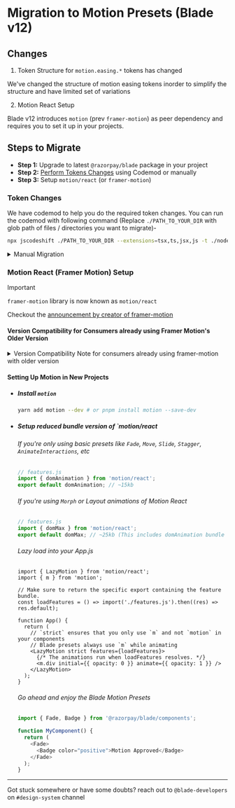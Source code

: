 # Migration to Motion Presets (Blade v12)

## Changes

1. Token Structure for `motion.easing.*` tokens has changed

We've changed the structure of motion easing tokens inorder to simplify the structure and have limited set of variations

2. Motion React Setup

Blade v12 introduces `motion` (prev `framer-motion`) as peer dependency and requires you to set it up in your projects.

## Steps to Migrate

- **Step 1:** Upgrade to latest `@razorpay/blade` package in your project
- **Step 2:** [Perform Tokens Changes](#token-changes) using Codemod or manually
- **Step 3:** Setup `motion/react` (or `framer-motion`)

### Token Changes

We have codemod to help you do the required token changes. You can run the codemod with following command (Replace `./PATH_TO_YOUR_DIR` with glob path of files / directories you want to migrate)-

```sh
npx jscodeshift ./PATH_TO_YOUR_DIR --extensions=tsx,ts,jsx,js -t ./node_modules/@razorpay/blade/codemods/migrate-motion-tokens/transformers/index.ts --ignore-pattern="**/node_modules/**
```

<details>
  <summary>Manual Migration</summary>

You can skip this if you've run the codemod but in case not or you see some edge cases, you can do manual migration by replacing the old tokens with equivalent new ones

| Old Token                              | Equivalent New Token           |
| -------------------------------------- | ------------------------------ |
| theme.motion.easing.entrance.effective | theme.motion.easing.entrance   |
| theme.motion.easing.standard.effective | theme.motion.easing.standard   |
| theme.motion.easing.exit.effective     | theme.motion.easing.exit       |
| theme.motion.easing.entrance.revealing | theme.motion.easing.entrance   |
| theme.motion.easing.standard.revealing | theme.motion.easing.emphasized |
| theme.motion.easing.exit.revealing     | theme.motion.easing.exit       |
| theme.motion.easing.entrance.attentive | theme.motion.easing.overshoot  |
| theme.motion.easing.exit.attentive     | theme.motion.easing.exit       |
| theme.motion.easing.standard.wary      | theme.motion.easing.shake      |

</details>

### Motion React (Framer Motion) Setup

> [!IMPORTANT]
>
> `framer-motion` library is now known as `motion/react`
>
> Checkout the [announcement by creator of framer-motion](https://bsky.app/profile/citizenofnowhe.re/post/3lar365ouuk2v)

#### Version Compatibility for Consumers already using Framer Motion's Older Version

<details>
  <summary>Version Compatibility Note for consumers already using framer-motion with older version</summary>

We realised that several projects in razorpay are already using `framer-motion` and are on older versions.
To give some time to consumers to upgrade to framer-motion v11+, we'll be supporting framer-motion v4+ from blade. Although we will be dropping this support in next major version of blade so we recommend planning out framer-motion upgrade in coming quarter.

- **If you're on React 18**, migrating to framer-motion v11 should be fairly simple and low-effort. Checkout [Migrating from framer-motion v4+ to motion/react v11+](#migrating-from-framer-motion-v4-to-motionreact-aka-framer-motion-v11)
- **For projects not on React 18 yet**, do plan out the upgrade soon to make sure future blade upgrades don't become blocker

##### Migrating from `framer-motion` v4+ to `motion/react` (aka `framer-motion` v11)

1. Ensure you're on React 18 as `framer-motion` v7 makes React 18 a minimum supported version.
   a. [Checkout React 18 upgrade guide](https://react.dev/blog/2022/03/08/react-18-upgrade-guide) or use [React's official codemod for upgrading](https://github.com/reactjs/react-codemod)

2. `<AnimatePresence exitBeforeEnter>` -> `<AnimatePresence mode="wait">`

These are mostly the changes you'll need if you're using core API. But if you're extensively using any utilities / internal functions, checkout the full changelog of framer-motion here- https://motion.dev/docs/react-upgrade-guide

</details>

#### Setting Up Motion in New Projects

- ##### Install `motion`

  ```sh
  yarn add motion --dev # or pnpm install motion --save-dev
  ```

- ##### Setup reduced bundle version of `motion/react

  ###### If you're only using basic presets like `Fade`, `Move`, `Slide`, `Stagger`, `AnimateInteractions`, etc

  ```ts
  // features.js
  import { domAnimation } from 'motion/react';
  export default domAnimation; // ~15kb
  ```

  ###### If you're using `Morph` or Layout animations of Motion React

  ```ts
  // features.js
  import { domMax } from 'motion/react';
  export default domMax; // ~25kb (This includes domAnimation bundle as well so no need to import domAnimation again)
  ```

  ###### Lazy load into your App.js

  ```tsx
  import { LazyMotion } from 'motion/react';
  import { m } from 'motion';

  // Make sure to return the specific export containing the feature bundle.
  const loadFeatures = () => import('./features.js').then((res) => res.default);

  function App() {
    return (
      // `strict` ensures that you only use `m` and not `motion` in your components
      // Blade presets always use `m` while animating
      <LazyMotion strict features={loadFeatures}>
        {/* The animations run when loadFeatures resolves. */}
        <m.div initial={{ opacity: 0 }} animate={{ opacity: 1 }} />
      </LazyMotion>
    );
  }
  ```

  ###### Go ahead and enjoy the Blade Motion Presets

  ```ts
  import { Fade, Badge } from '@razorpay/blade/components';

  function MyComponent() {
    return (
      <Fade>
        <Badge color="positive">Motion Approved</Badge>
      </Fade>
    );
  }
  ```

---

Got stuck somewhere or have some doubts? reach out to `@blade-developers` on `#design-system` channel
